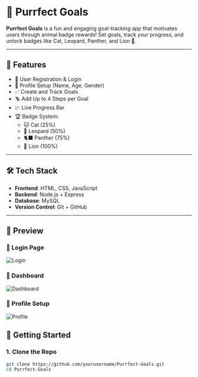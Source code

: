 # 🐾 Purrfect Goals

**Purrfect Goals** is a fun and engaging goal-tracking app that motivates users through animal badge rewards! Set goals, track your progress, and unlock badges like Cat, Leopard, Panther, and Lion 🦁.

---

## 🎯 Features

- 🔐 User Registration & Login
- 👤 Profile Setup (Name, Age, Gender)
- ✅ Create and Track Goals
- 🪜 Add Up to 4 Steps per Goal
- 📈 Live Progress Bar
- 🏆 Badge System:
  - 🐱 Cat (25%)
  - 🐆 Leopard (50%)
  - 🐈‍⬛ Panther (75%)
  - 🦁 Lion (100%)

---

## 🛠 Tech Stack

- **Frontend**: HTML, CSS, JavaScript
- **Backend**: Node.js + Express
- **Database**: MySQL
- **Version Control**: Git + GitHub

---
## 📸 Preview

### 🔐 Login Page
![Login](public/screenshots/login.png)

### 🏹 Dashboard
![Dashboard](public/screenshots/dashboard.png)

### 👤 Profile Setup
![Profile](public/screenshots/profile.png)

## 🚀 Getting Started

### 1. Clone the Repo

```bash
git clone https://github.com/yourusername/Purrfect-Goals.git
cd Purrfect-Goals
